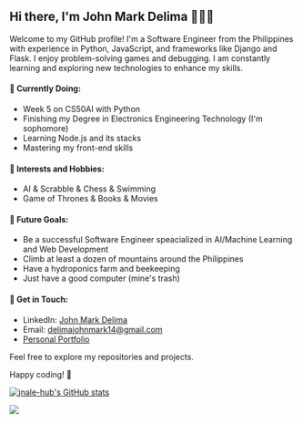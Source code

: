 ## Hi there, I'm John Mark Delima 👋👋👋

Welcome to my GitHub profile! I'm a Software Engineer from the Philippines with experience in Python, JavaScript, and frameworks like Django and Flask. I enjoy problem-solving games and debugging. I am constantly learning and exploring new technologies to enhance my skills.

#### 🌱 Currently Doing:
- Week 5 on CS50AI with Python
- Finishing my Degree in Electronics Engineering Technology (I'm sophomore)
- Learning Node.js and its stacks
- Mastering my front-end skills

#### 🤖 Interests and Hobbies:
- AI & Scrabble & Chess & Swimming
- Game of Thrones & Books & Movies

#### 🔮 Future Goals:
- Be a successful Software Engineer speacialized in AI/Machine Learning and Web Development
- Climb at least a dozen of mountains around the Philippines
- Have a hydroponics farm and beekeeping
- Just have a good computer (mine's trash)

#### 💬 Get in Touch:
- LinkedIn: [John Mark Delima](https://www.linkedin.com/in/delimajohnmark)
- Email: [delimajohnmark14@gmail.com](mailto:delimajohnmark14@gmail.com)
- [Personal Portfolio](https://jnale-hub.github.io/)

Feel free to explore my repositories and projects. 

Happy coding! 🚀

<a href="http://www.github.com/jnale-hub"><img src="https://github-readme-stats.vercel.app/api?username=jnale-hub&show_icons=true&hide=&count_private=true&title_color=0891b2&text_color=000000&icon_color=0891b2&bg_color=ffffff&hide_border=true&show_icons=true" alt="jnale-hub's GitHub stats" /></a>

<a href="http://www.github.com/jnale-hub"><img src="https://github-readme-streak-stats.herokuapp.com/?user=jnale-hub&stroke=000000&background=ffffff&ring=0891b2&fire=0891b2&currStreakNum=000000&currStreakLabel=0891b2&sideNums=000000&sideLabels=000000&dates=000000&hide_border=true" /></a>
